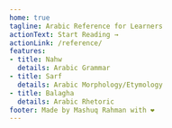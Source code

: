 ```yaml
---
home: true
tagline: Arabic Reference for Learners
actionText: Start Reading → 
actionLink: /reference/
features:
- title: Nahw
  details: Arabic Grammar
- title: Sarf
  details: Arabic Morphology/Etymology
- title: Balagha
  details: Arabic Rhetoric
footer: Made by Mashuq Rahman with ❤️
---
```

